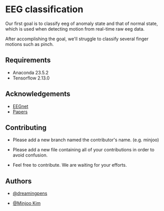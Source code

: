 
# EEG classification

Our first goal is to classify eeg of anomaly state and that of normal state, which is used when detecting motion from real-time raw eeg data.

After accomplishing the goal, we'll struggle to classify several finger motions such as pinch.


## Requirements

- Anaconda 23.5.2
- Tensorflow 2.13.0
## Acknowledgements

 - [EEGnet](https://github.com/vlawhern/arl-eegmodels)
 - [Papers](https://drive.google.com/drive/folders/1RE3_frkz09Xc-2zQDOZU8EFi6Sy5XsV4?usp=sharing)


## Contributing

 - Please add a new branch named the contributor's name. (e.g. minjoo)

 - Please add a new file containing all of your contributions in order to avoid confusion.

  - Feel free to contribute. We are waiting for your efforts.


## Authors

- [@dreamingpens](https://www.github.com/dreamingpens)



- [@Minjoo Kim](https://github.com/minjoo0729)
